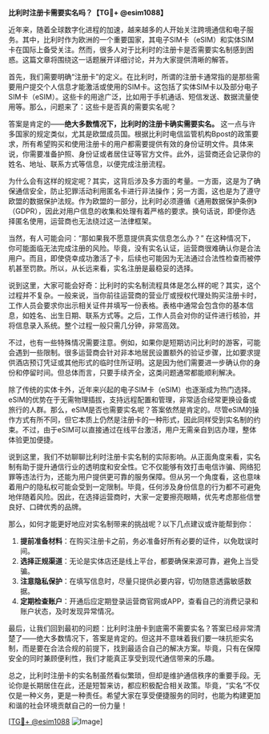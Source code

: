 **比利时注册卡需要实名吗？【TG💪+ @esim1088】**

近年来，随着全球数字化进程的加速，越来越多的人开始关注跨境通信和电子服务。其中，比利时作为欧洲的一个重要国家，其电子SIM卡（eSIM）和实体SIM卡在国际上备受关注。然而，很多人对于比利时的注册卡是否需要实名制感到困惑。这篇文章将围绕这一话题展开详细讨论，并为大家提供清晰的解答。

首先，我们需要明确“注册卡”的定义。在比利时，所谓的注册卡通常指的是那些需要用户提交个人信息才能激活或使用的SIM卡。这包括了实体SIM卡以及部分电子SIM卡（eSIM）。这些卡的用途广泛，比如用于手机通话、短信发送、数据流量使用等。那么，问题来了：这些卡是否真的需要实名呢？

答案是肯定的——**绝大多数情况下，比利时的注册卡确实需要实名。** 这一点与许多国家的规定类似，尤其是欧盟成员国。根据比利时电信监管机构Bpost的政策要求，所有希望购买和使用注册卡的用户都需要提供有效的身份证明文件。具体来说，你需要准备护照、身份证或者居住证等官方文件。此外，运营商还会记录你的姓名、地址、联系方式等信息，以便完成注册流程。

为什么会有这样的规定呢？其实，这背后涉及多方面的考量。一方面，这是为了确保通信安全，防止犯罪活动利用匿名卡进行非法操作；另一方面，这也是为了遵守欧盟的数据保护法规。作为欧盟的一部分，比利时必须遵循《通用数据保护条例》（GDPR），因此对用户信息的收集和处理有着严格的要求。换句话说，即便你选择匿名使用，运营商也无法绕过这一法律框架。

当然，有人可能会问：“那如果我不愿意提供真实信息怎么办？” 在这种情况下，你可能面临无法完成注册的风险。毕竟，没有实名认证，运营商很难确认你是合法用户。而且，即使侥幸成功激活了卡，后续也可能因为无法通过合法性检查而被停机甚至罚款。所以，从长远来看，实名注册是最稳妥的选择。

说到这里，大家可能会好奇：比利时的实名制流程具体是怎么样的呢？其实，这个过程并不复杂。一般来说，当你前往运营商的营业厅或授权代理处购买注册卡时，工作人员会要求你出示相关证件并填写一份表格。表格中通常会包含你的基本信息，如姓名、出生日期、联系方式等。之后，工作人员会对你的证件进行核验，并将信息录入系统。整个过程一般只需几分钟，非常高效。

不过，也有一些特殊情况需要注意。例如，如果你是短期访问比利时的游客，可能会遇到一些限制。很多运营商会针对非本地居民设置额外的验证步骤，比如要求提供酒店预订凭证或其他形式的临时住所证明。这是因为他们需要进一步确认你的身份和停留时间。但总体而言，只要手续齐全，这类问题通常都能顺利解决。

除了传统的实体卡外，近年来兴起的电子SIM卡（eSIM）也逐渐成为热门选择。eSIM的优势在于无需物理插拔，支持远程配置和管理，非常适合经常更换设备或旅行的人群。那么，eSIM是否也需要实名呢？答案依然是肯定的。尽管eSIM的操作方式有所不同，但它本质上仍然是注册卡的一种形式，因此同样受到实名制的约束。不过，由于eSIM可以直接通过在线平台激活，用户无需亲自到店办理，整体体验更加便捷。

说到这里，我们不妨聊聊比利时注册卡实名制的实际影响。从正面角度来看，实名制有助于提升通信行业的透明度和安全性。它不仅能够有效打击电信诈骗、网络犯罪等违法行为，还能为用户提供更可靠的服务保障。但从另一个角度看，这也意味着用户的隐私权可能会受到一定限制。毕竟，任何涉及身份信息的行为都不可避免地伴随着风险。因此，在选择运营商时，大家一定要擦亮眼睛，优先考虑那些信誉良好、口碑优秀的品牌。

那么，如何才能更好地应对实名制带来的挑战呢？以下几点建议或许能帮到你：

1. **提前准备材料**：在购买注册卡之前，务必准备好所有必要的证件，以免耽误时间。
2. **选择正规渠道**：无论是实体店还是线上平台，都要确保来源可靠，避免上当受骗。
3. **注意隐私保护**：在填写信息时，尽量只提供必要内容，切勿随意透露敏感数据。
4. **定期检查账户**：开通后应定期登录运营商官网或APP，查看自己的消费记录和账户状态，及时发现异常情况。

最后，让我们回到最初的问题：比利时注册卡到底需不需要实名？答案已经非常清楚了——绝大多数情况下，答案是肯定的。但这并不意味着我们要一味抗拒实名制，而是要在合法合规的前提下，找到最适合自己的解决方案。毕竟，只有在保障安全的同时兼顾便利性，我们才能真正享受到现代通信带来的乐趣。

总之，比利时注册卡的实名制虽然看似繁琐，但却是维护通信秩序的重要手段。无论你是长期居住在此，还是短暂来访，都应积极配合相关政策。毕竟，“实名”不仅仅是一种义务，更是一种责任。希望大家在享受便捷服务的同时，也能为构建更加和谐的社会环境贡献自己的一份力量！

[[TG💪+ @esim1088](https://t.me/s/esim1088) ![Image](https://i.postimg.cc/4NQfJmqS/Snipaste-2025-05-13-00-14-12.png)]
